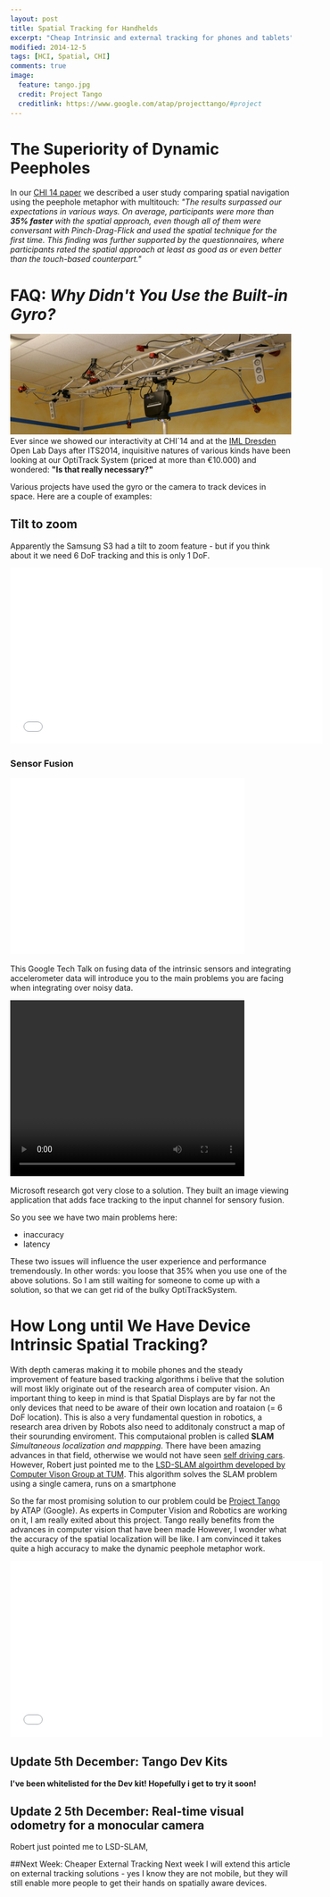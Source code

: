 ```yaml
---
layout: post
title: Spatial Tracking for Handhelds
excerpt: "Cheap Intrinsic and external tracking for phones and tablets"
modified: 2014-12-5
tags: [HCI, Spatial, CHI]
comments: true
image:
  feature: tango.jpg
  credit: Project Tango
  creditlink: https://www.google.com/atap/projecttango/#project
---
```


# The Superiority of Dynamic Peepholes
<!---
![spatial display](../images/movePhone.gif)
-->
In our [CHI 14 paper](../pub) we described a user study comparing spatial navigation using the peephole metaphor with multitouch:
_"The results surpassed our expectations in various ways. On average, participants were more than **35% faster** with the spatial approach, even though all of them were conversant with Pinch-Drag-Flick and used the spatial technique for the first time. This finding was further supported by the questionnaires, where participants rated the spatial approach at least as good as or even better than the touch-based counterpart."_

# FAQ: _Why Didn't You Use the Built-in Gyro?_
![Opti Track](../images/optitrack.jpg)
Ever since we showed our interactivity at CHI´14 and at the [IML Dresden](http://mt.inf.tu-dresden.de/en) Open Lab Days after ITS2014, inquisitive natures of various kinds have been looking at our OptiTrack System (priced at more than €10.000) and wondered: __"Is that really necessary?"__

Various projects have used the gyro or the camera to track devices in space. Here are a couple of examples:

## Tilt to zoom
Apparently the Samsung S3 had a tilt to zoom feature - but if you think about it we need 6 DoF tracking and this is only 1 DoF.

<iframe width="560" height="315" src="//www.youtube.com/embed/Fb1JwWkk1hI?rel=0" frameborder="0" allowfullscreen></iframe>

### Sensor Fusion
<iframe width="420" height="315" src="//www.youtube.com/embed/C7JQ7Rpwn2k?rel=0&t=23m8s" frameborder="0" allowfullscreen></iframe>

This Google Tech Talk on fusing data of the intrinsic sensors and integrating accelerometer data will introduce you to the main problems you are facing when integrating over noisy data.

<video width="420" height="315" controls="controls">
<source src="http://research.microsoft.com/en-us/um/redmond/projects/lookingatyou/Video/LookingAtYou.mp4" type="video/mp4">
</video>

Microsoft research got very close to a solution. They built an image viewing application that adds face tracking to the input channel for sensory fusion.

So you see we have two main problems here:

- inaccuracy
- latency

These two issues will influence the user experience and performance tremendously. In other words: you loose that 35% when you use one of the above solutions. So I am still waiting for someone to come up with a solution, so that we can get rid of the bulky OptiTrackSystem.

# How Long until We Have Device Intrinsic Spatial Tracking?
With depth cameras making it to mobile phones and the steady improvement of feature based tracking algorithms i belive that the solution will most likly originate out of the research area of computer vision. An important thing to keep in mind is that Spatial Displays are by far not the only devices that need to be aware of their own location and roataion (= 6 DoF location). This is also a very fundamental question in robotics, a research area driven by Robots also need to additonaly construct a map of their sourunding enviroment. This computaional problen is called __SLAM__ _Simultaneous localization and mappping_. There have been amazing advances in that field, otherwise we would not have seen [self driving cars](http://en.wikipedia.org/wiki/Autonomous_car#2010s). However, Robert just pointed me to the [LSD-SLAM algoirthm developed by Computer Vison Group at TUM](http://vision.in.tum.de/research/lsdslam?redirect=1). This algorithm solves the SLAM problem using a single camera, runs on a smartphone


So the far most promising solution to our problem could be [Project Tango](https://www.google.com/atap/projecttango/#project) by ATAP (Google). As experts in Computer Vision and Robotics are working on it, I am really exited about this project. Tango really benefits from the advances in computer vision that have been made However, I wonder what the accuracy of the spatial localization will be like. I am convinced it takes quite a high accuracy to make the dynamic peephole metaphor work.

<iframe width="560" height="315" src="//www.youtube.com/embed/44vppay5UDc?rel=0" frameborder="0" allowfullscreen></iframe>

## Update 5th December: Tango Dev Kits
__I've been whitelisted for the Dev kit! Hopefully i get to try it soon!__

## Update 2 5th December: Real-time visual odometry for a monocular camera
Robert just pointed me to LSD-SLAM, 

##Next Week: Cheaper External Tracking
Next week I will extend this article on external tracking solutions - yes I know they are not mobile, but they will still enable more people to get their hands on spatially aware devices.
